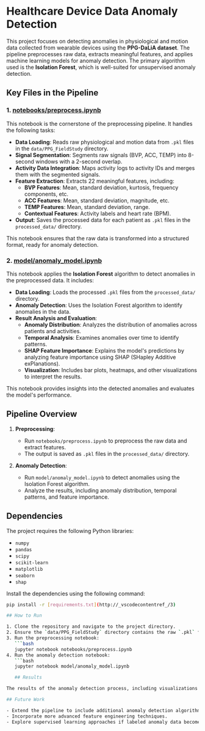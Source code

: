 # Healthcare Device Data Anomaly Detection

This project focuses on detecting anomalies in physiological and motion data collected from wearable devices using the **PPG-DaLiA dataset**. The pipeline preprocesses raw data, extracts meaningful features, and applies machine learning models for anomaly detection. The primary algorithm used is the **Isolation Forest**, which is well-suited for unsupervised anomaly detection.


## Key Files in the Pipeline

### 1. **[notebooks/preprocess.ipynb](notebooks/preprocess.ipynb)**

This notebook is the cornerstone of the preprocessing pipeline. It handles the following tasks:

- **Data Loading**: Reads raw physiological and motion data from `.pkl` files in the `data/PPG_FieldStudy` directory.
- **Signal Segmentation**: Segments raw signals (BVP, ACC, TEMP) into 8-second windows with a 2-second overlap.
- **Activity Data Integration**: Maps activity logs to activity IDs and merges them with the segmented signals.
- **Feature Extraction**: Extracts 22 meaningful features, including:
  - **BVP Features**: Mean, standard deviation, kurtosis, frequency components, etc.
  - **ACC Features**: Mean, standard deviation, magnitude, etc.
  - **TEMP Features**: Mean, standard deviation, range.
  - **Contextual Features**: Activity labels and heart rate (BPM).
- **Output**: Saves the processed data for each patient as `.pkl` files in the `processed_data/` directory.

This notebook ensures that the raw data is transformed into a structured format, ready for anomaly detection.

### 2. **[model/anomaly_model.ipynb](model/anomaly_model.ipynb)**

This notebook applies the **Isolation Forest** algorithm to detect anomalies in the preprocessed data. It includes:

- **Data Loading**: Loads the processed `.pkl` files from the `processed_data/` directory.
- **Anomaly Detection**: Uses the Isolation Forest algorithm to identify anomalies in the data.
- **Result Analysis and Evaluation**:
  - **Anomaly Distribution**: Analyzes the distribution of anomalies across patients and activities.
  - **Temporal Analysis**: Examines anomalies over time to identify patterns.
  - **SHAP Feature Importance**: Explains the model's predictions by analyzing feature importance using SHAP (SHapley Additive exPlanations).
  - **Visualization**: Includes bar plots, heatmaps, and other visualizations to interpret the results.

This notebook provides insights into the detected anomalies and evaluates the model's performance.

## Pipeline Overview

1. **Preprocessing**:
   - Run `notebooks/preprocess.ipynb` to preprocess the raw data and extract features.
   - The output is saved as `.pkl` files in the `processed_data/` directory.

2. **Anomaly Detection**:
   - Run `model/anomaly_model.ipynb` to detect anomalies using the Isolation Forest algorithm.
   - Analyze the results, including anomaly distribution, temporal patterns, and feature importance.

## Dependencies

The project requires the following Python libraries:

- `numpy`
- `pandas`
- `scipy`
- `scikit-learn`
- `matplotlib`
- `seaborn`
- `shap`

Install the dependencies using the following command:

```bash
pip install -r [requirements.txt](http://_vscodecontentref_/3)

## How to Run

1. Clone the repository and navigate to the project directory.
2. Ensure the `data/PPG_FieldStudy` directory contains the raw `.pkl` files.
3. Run the preprocessing notebook:
   ```bash
   jupyter notebook notebooks/preprocess.ipynb
4. Run the anomaly detection notebook:
   ```bash
   jupyter notebook model/anomaly_model.ipynb

   ## Results

The results of the anomaly detection process, including visualizations and feature importance analysis, are saved in the `visualizations/` directory. These insights can be used to understand the behavior of wearable devices and identify potential issues.

## Future Work

- Extend the pipeline to include additional anomaly detection algorithms.
- Incorporate more advanced feature engineering techniques.
- Explore supervised learning approaches if labeled anomaly data becomes available.